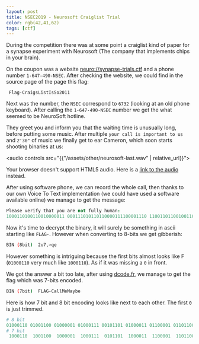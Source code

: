 ```yaml
---
layout: post
title: NSEC2019 - Neurosoft Craiglist Trial
color: rgb(42,41,62)
tags: [ctf]
---
```


During the competition there was at some point a craiglist kind of paper for a synapse experiment
with Neurosoft (The company that implements chips in your brain).

On the coupon was a website [neuro://synapse-trials.ctf](neuro://synapse-trials.ctf) and a phone number `1-647-490-NSEC`.
After checking the website, we could find in the source page of the page this flag:

```
 Flag-CraigsListIsSo2011
```
 
Next was the number, the `NSEC` correspond to `6732` (looking at an old phone keyboard).
After calling the `1-647-490-NSEC` number we get the what seemed to be NeuroSoft hotline.

They greet you and inform you that the waiting time is unusually long, before putting some 
music. After multiple `your call is important to us` and `2'30"` of music we finally get to ear Cameron, 
which soon starts shooting binaries at us:

<audio controls src="{{"/assets/other/neurosoft-last.wav" | relative_url}}">
<p>Your browser doesn't support HTML5 audio. Here is a <a href="{{"/assets/other/dolphin.wav" | relative_url}}">link to the audio</a> instead.</p></audio>

After using software phone, we can record the whole call, then thanks to our own Voice To Text implementation
(we could have used a software available online) we manage to get the message:

```coffeescript
Please verify that you are not fully human:
1000110100110010000011 000111010110110000111100001110 110011011001001101110010110011 011100001111100111000101100101
```

Now it's time to decrypt the binary, it will surely be something in ascii starting like `FLAG-`.
However when converting to 8-bits we get gibberish:

```bash
BIN (8bit)	2u7,>qe
```

However something is intriguing because the first bits almost looks like F (`01000110` very much like `1000110`).
As if it was missing a `0` in front.

We got the answer a bit too late, after using [dcode.fr](https://www.dcode.fr/code-ascii), we manage to get 
the flag which was 7-bits encoded.

```bash
BIN (7bit)	FLAG-CallMeMaybe
```

Here is how 7 bit and 8 bit encoding looks like next to each other. The first `0` is just trimmed.
```coffeescript
# 8 bit
01000110 01001100 01000001 01000111 00101101 01000011 01100001 01101100 01101100 01001101 01100101 01001101 01100001 01111001 01100010 01100101
# 7 bit
 1000110  1001100  1000001  1000111  0101101  1000011  1100001  1101100  1101100  1001101  1100101  1001101  1100001  1111001  1100010  1100101
```